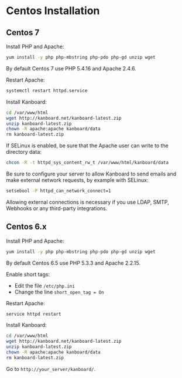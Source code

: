 Centos Installation
===================

Centos 7
--------

Install PHP and Apache:

```bash
yum install -y php php-mbstring php-pdo php-gd unzip wget
```

By default Centos 7 use PHP 5.4.16 and Apache 2.4.6.

Restart Apache:

```bash
systemctl restart httpd.service
```

Install Kanboard:

```bash
cd /var/www/html
wget http://kanboard.net/kanboard-latest.zip
unzip kanboard-latest.zip
chown -R apache:apache kanboard/data
rm kanboard-latest.zip
```

If SELinux is enabled, be sure that the Apache user can write to the directory data:

```bash
chcon -R -t httpd_sys_content_rw_t /var/www/html/kanboard/data
```

Be sure to configure your server to allow Kanboard to send emails and make external network requests, by example with SELinux:

```bash
setsebool -P httpd_can_network_connect=1
```

Allowing external connections is necessary if you use LDAP, SMTP, Webhooks or any third-party integrations.

Centos 6.x
----------

Install PHP and Apache:

```bash
yum install -y php php-mbstring php-pdo php-gd unzip wget
```

By default Centos 6.5 use PHP 5.3.3 and Apache 2.2.15.

Enable short tags:

- Edit the file `/etc/php.ini`
- Change the line `short_open_tag = On`

Restart Apache:

```bash
service httpd restart
```

Install Kanboard:

```bash
cd /var/www/html
wget http://kanboard.net/kanboard-latest.zip
unzip kanboard-latest.zip
chown -R apache:apache kanboard/data
rm kanboard-latest.zip
```

Go to `http://your_server/kanboard/`.